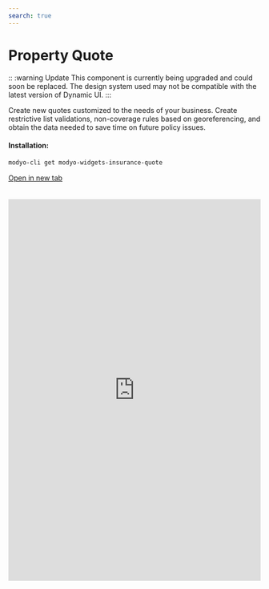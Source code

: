 ```yaml
---
search: true
---
```


# Property Quote

:: :warning Update
This component is currently being upgraded and could soon be replaced. The design system used may not be compatible with the latest version of Dynamic UI.
:::

Create new quotes customized to the needs of your business. Create restrictive list validations, non-coverage rules based on georeferencing, and obtain the data needed to save time on future policy issues.

#### Installation:

```bash
modyo-cli get modyo-widgets-insurance-quote
```

[Open in new tab](https://widgets.modyo.com/insurance/broker/quote)

<iframe id="widgetFrame" src="https://widgets.modyo.com/insurance/broker/quote" width="100%" frameBorder="0" style="min-height:762px;overflow:auto;margin-top:20px;"/>

| Features                  | Description                                                                                                                                                                              |
|--------------------------------|------------------------------------------------------------------------------------------------------------------------------------------------------------------------------------------|
| Quote creation                        | Customize the desired steps based on user milestones in the quote process in a fast, organized way.                                                                                                        |
| Form customization | Configure form fields and required data for a quote. Save information for each product and facilitate the creation of new quotes.                              |
| Validations                   | Integrate restrictive lists and georeferencing in the data validation to limit risks according to business interests.                                                                 |
| Claims validator                 | Generate claims validations and optimize processes digitally so that your quoter reduces manual or referral complexities.                                           |
| Summary                        | Present a summary of the quote before generating it to validate coverages, deductibles, and offers the option of setting up premium increase percentages for your intermediaries. |
| Document downloads         | Allows you to download current quote documents, send them via email and configure options based on agent needs.              |

